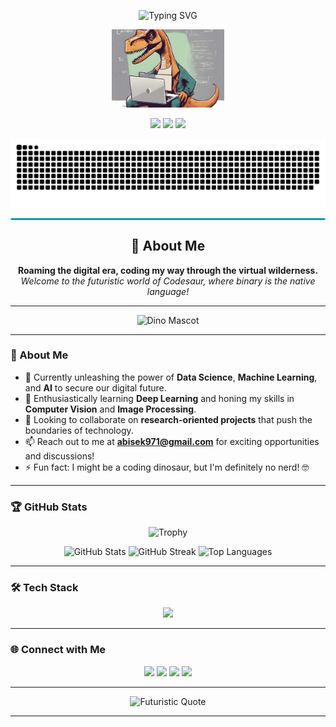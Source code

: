 <!-- Futuristic, Animated, and Engaging GitHub Profile README for Codesaur1618 -->

<p align="center">
  <img src="https://readme-typing-svg.demolab.com?font=Orbitron&size=28&pause=1000&color=00F7FF&center=true&vCenter=true&width=800&lines=Welcome+to+Codesaur's+Futuristic+Lair!;AI+%7C+ML+%7C+Data+Science+%7C+Visionary;Let's+code+the+future+together+%F0%9F%A6%95" alt="Typing SVG" />
</p>

<p align="center">
  <img src="img.png" width="180" alt="Abisek Kamthan" />
</p>

<p align="center">
  <img src="https://img.shields.io/badge/AI%20POWERED-00F7FF?style=for-the-badge&logo=ai&logoColor=white"/>
  <img src="https://img.shields.io/badge/Futurist-1A1A2E?style=for-the-badge&logo=github&logoColor=00F7FF"/>
  <img src="https://img.shields.io/badge/Coding%20Dinosaur-%F0%9F%A6%95-00F7FF?style=for-the-badge"/>
</p>

<p align="center">
  <img src="https://github.com/Platane/snk/raw/output/github-contribution-grid-snake.svg" alt="3D Contribution Snake" />
</p>

<hr style="border: 1px solid #00F7FF; border-radius: 5px;">

<h2 align="center">🦕 About Me</h2>
<p align="center">
  <b>Roaming the digital era, coding my way through the virtual wilderness.</b><br>
  <i>Welcome to the futuristic world of Codesaur, where binary is the native language!</i>
</p>

---

<p align="center">
  <img src="https://media.giphy.com/media/3o7aD2saalBwwftBIY/giphy.gif" width="120" alt="Dino Mascot" />
</p>

---

### 🚀 About Me

- 🔭 Currently unleashing the power of **Data Science**, **Machine Learning**, and **AI** to secure our digital future.
- 🌱 Enthusiastically learning **Deep Learning** and honing my skills in **Computer Vision** and **Image Processing**.
- 👯 Looking to collaborate on **research-oriented projects** that push the boundaries of technology.
- 📫 Reach out to me at **abisek971@gmail.com** for exciting opportunities and discussions!
- ⚡ Fun fact: I might be a coding dinosaur, but I'm definitely no nerd! 🤓

---

### 🏆 GitHub Stats

<p align="center">
  <img src="https://github-profile-trophy.vercel.app/?username=Codesaur1618&theme=tokyonight&margin-w=4" alt="Trophy" />
</p>
<p align="center">
  <img src="https://github-readme-stats.vercel.app/api?username=Codesaur1618&show_icons=true&theme=tokyonight" alt="GitHub Stats" />
  <img src="https://github-readme-streak-stats.herokuapp.com/?user=Codesaur1618&theme=tokyonight" alt="GitHub Streak" />
  <img src="https://github-readme-stats.vercel.app/api/top-langs?username=Codesaur1618&layout=compact&theme=tokyonight" alt="Top Languages" />
</p>

---

### 🛠️ Tech Stack

<p align="center">
  <img src="https://skillicons.dev/icons?i=python,react,js,html,css,flask,git,linux,mongodb,mysql,opencv,pytorch,tensorflow&theme=dark" />
</p>

---

### 🌐 Connect with Me

<p align="center">
  <a href="https://instagram.com/abisk.init"><img src="https://img.shields.io/badge/Instagram-E4405F?style=for-the-badge&logo=instagram&logoColor=white"/></a>
  <a href="https://linkedin.com/in/abisek-kamthan-846b10243"><img src="https://img.shields.io/badge/LinkedIn-0077B5?style=for-the-badge&logo=linkedin&logoColor=white"/></a>
  <a href="https://kaggle.com/abisekkamthan"><img src="https://img.shields.io/badge/Kaggle-20BEFF?style=for-the-badge&logo=kaggle&logoColor=white"/></a>
  <a href="https://discord.gg/jakbuftc#1141"><img src="https://img.shields.io/badge/Discord-5865F2?style=for-the-badge&logo=discord&logoColor=white"/></a>
</p>

---

<p align="center">
  <img src="https://readme-typing-svg.demolab.com?font=Orbitron&size=24&pause=1000&color=00F7FF&center=true&vCenter=true&width=800&lines=The+future+is+written+in+code..." alt="Futuristic Quote" />
</p>

---

<!-- For more inspiration, check out: https://github.com/abhisheknaiidu/awesome-github-profile-readme -->

